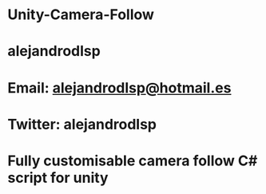 # Unity-Camera-Follow
# alejandrodlsp
# Email: alejandrodlsp@hotmail.es
# Twitter: alejandrodlsp
#
# Fully customisable camera follow C# script for unity
